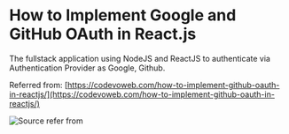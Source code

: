 # How to Implement Google and GitHub OAuth in React.js

The fullstack application using NodeJS and ReactJS to authenticate via Authentication Provider as Google, Github.

Referred from: [https://codevoweb.com/how-to-implement-github-oauth-in-reactjs/](https://codevoweb.com/how-to-implement-github-oauth-in-reactjs/)

![Source refer from](https://codevoweb.com/wp-content/uploads/2023/01/How-to-Implement-Google-OAuth2-in-React.js.webp)
